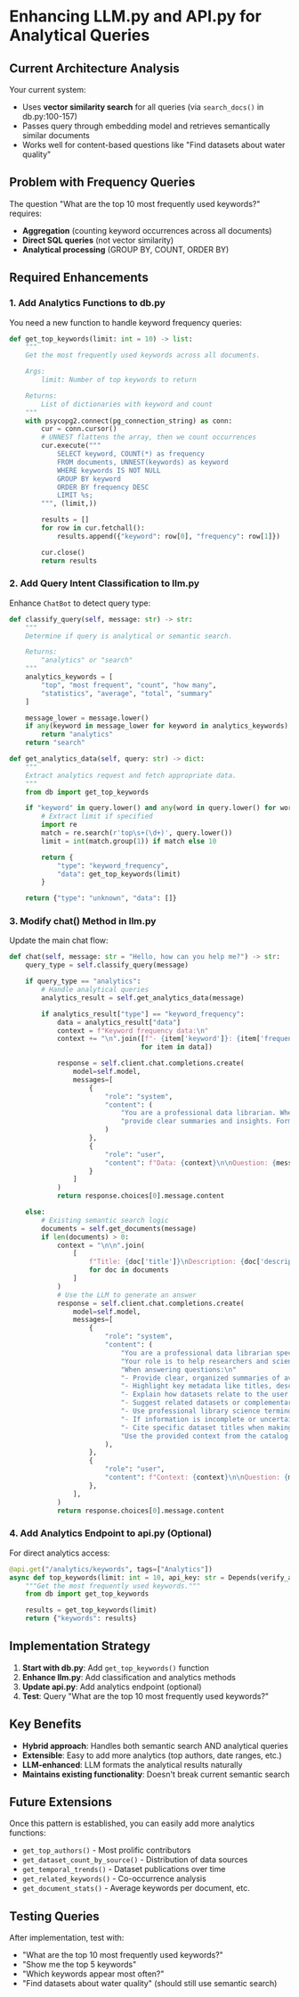# Enhancing LLM.py and API.py for Analytical Queries

## Current Architecture Analysis

Your current system:
- Uses **vector similarity search** for all queries (via `search_docs()` in db.py:100-157)
- Passes query through embedding model and retrieves semantically similar documents
- Works well for content-based questions like "Find datasets about water quality"

## Problem with Frequency Queries

The question "What are the top 10 most frequently used keywords?" requires:
- **Aggregation** (counting keyword occurrences across all documents)
- **Direct SQL queries** (not vector similarity)
- **Analytical processing** (GROUP BY, COUNT, ORDER BY)

## Required Enhancements

### 1. Add Analytics Functions to db.py

You need a new function to handle keyword frequency queries:

```python
def get_top_keywords(limit: int = 10) -> list:
    """
    Get the most frequently used keywords across all documents.

    Args:
        limit: Number of top keywords to return

    Returns:
        List of dictionaries with keyword and count
    """
    with psycopg2.connect(pg_connection_string) as conn:
        cur = conn.cursor()
        # UNNEST flattens the array, then we count occurrences
        cur.execute("""
            SELECT keyword, COUNT(*) as frequency
            FROM documents, UNNEST(keywords) as keyword
            WHERE keywords IS NOT NULL
            GROUP BY keyword
            ORDER BY frequency DESC
            LIMIT %s;
        """, (limit,))

        results = []
        for row in cur.fetchall():
            results.append({"keyword": row[0], "frequency": row[1]})

        cur.close()
        return results
```

### 2. Add Query Intent Classification to llm.py

Enhance `ChatBot` to detect query type:

```python
def classify_query(self, message: str) -> str:
    """
    Determine if query is analytical or semantic search.

    Returns:
        "analytics" or "search"
    """
    analytics_keywords = [
        "top", "most frequent", "count", "how many",
        "statistics", "average", "total", "summary"
    ]

    message_lower = message.lower()
    if any(keyword in message_lower for keyword in analytics_keywords):
        return "analytics"
    return "search"

def get_analytics_data(self, query: str) -> dict:
    """
    Extract analytics request and fetch appropriate data.
    """
    from db import get_top_keywords

    if "keyword" in query.lower() and any(word in query.lower() for word in ["top", "frequent", "most"]):
        # Extract limit if specified
        import re
        match = re.search(r'top\s+(\d+)', query.lower())
        limit = int(match.group(1)) if match else 10

        return {
            "type": "keyword_frequency",
            "data": get_top_keywords(limit)
        }

    return {"type": "unknown", "data": []}
```

### 3. Modify chat() Method in llm.py

Update the main chat flow:

```python
def chat(self, message: str = "Hello, how can you help me?") -> str:
    query_type = self.classify_query(message)

    if query_type == "analytics":
        # Handle analytical queries
        analytics_result = self.get_analytics_data(message)

        if analytics_result["type"] == "keyword_frequency":
            data = analytics_result["data"]
            context = f"Keyword frequency data:\n"
            context += "\n".join([f"- {item['keyword']}: {item['frequency']} occurrences"
                                 for item in data])

            response = self.client.chat.completions.create(
                model=self.model,
                messages=[
                    {
                        "role": "system",
                        "content": (
                            "You are a professional data librarian. When presenting analytical results, "
                            "provide clear summaries and insights. Format data in readable tables or lists."
                        )
                    },
                    {
                        "role": "user",
                        "content": f"Data: {context}\n\nQuestion: {message}\n\nProvide a clear summary."
                    }
                ]
            )
            return response.choices[0].message.content

    else:
        # Existing semantic search logic
        documents = self.get_documents(message)
        if len(documents) > 0:
            context = "\n\n".join(
                [
                    f"Title: {doc['title']}\nDescription: {doc['description']}\nKeywords: {doc['keywords']}"
                    for doc in documents
                ]
            )
            # Use the LLM to generate an answer
            response = self.client.chat.completions.create(
                model=self.model,
                messages=[
                    {
                        "role": "system",
                        "content": (
                            "You are a professional data librarian specializing in scientific data discovery and metadata curation. "
                            "Your role is to help researchers and scientists find, understand, and evaluate datasets based on their needs. "
                            "When answering questions:\n"
                            "- Provide clear, organized summaries of available datasets\n"
                            "- Highlight key metadata like titles, descriptions, keywords, and relevant attributes\n"
                            "- Explain how datasets relate to the user's query\n"
                            "- Suggest related datasets or complementary resources when appropriate\n"
                            "- Use professional library science terminology when helpful\n"
                            "- If information is incomplete or uncertain, acknowledge this transparently\n"
                            "- Cite specific dataset titles when making recommendations\n"
                            "Use the provided context from the catalog to give accurate, evidence-based responses."
                        ),
                    },
                    {
                        "role": "user",
                        "content": f"Context: {context}\n\nQuestion: {message}",
                    },
                ],
            )
            return response.choices[0].message.content
```

### 4. Add Analytics Endpoint to api.py (Optional)

For direct analytics access:

```python
@api.get("/analytics/keywords", tags=["Analytics"])
async def top_keywords(limit: int = 10, api_key: str = Depends(verify_api_key)):
    """Get the most frequently used keywords."""
    from db import get_top_keywords

    results = get_top_keywords(limit)
    return {"keywords": results}
```

## Implementation Strategy

1. **Start with db.py**: Add `get_top_keywords()` function
2. **Enhance llm.py**: Add classification and analytics methods
3. **Update api.py**: Add analytics endpoint (optional)
4. **Test**: Query "What are the top 10 most frequently used keywords?"

## Key Benefits

- **Hybrid approach**: Handles both semantic search AND analytical queries
- **Extensible**: Easy to add more analytics (top authors, date ranges, etc.)
- **LLM-enhanced**: LLM formats the analytical results naturally
- **Maintains existing functionality**: Doesn't break current semantic search

## Future Extensions

Once this pattern is established, you can easily add more analytics functions:

- `get_top_authors()` - Most prolific contributors
- `get_dataset_count_by_source()` - Distribution of data sources
- `get_temporal_trends()` - Dataset publications over time
- `get_related_keywords()` - Co-occurrence analysis
- `get_document_stats()` - Average keywords per document, etc.

## Testing Queries

After implementation, test with:
- "What are the top 10 most frequently used keywords?"
- "Show me the top 5 keywords"
- "Which keywords appear most often?"
- "Find datasets about water quality" (should still use semantic search)
